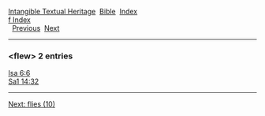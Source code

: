 [Intangible Textual Heritage](../../index)  [Bible](../index) 
[Index](index)   
[f Index](_f_)  
  [Previous](c04319)  [Next](c04321) 

------------------------------------------------------------------------

### &lt;flew&gt; 2 entries

[Isa 6:6](../kjv/isa006.htm#006)  
[Sa1 14:32](../kjv/sa1014.htm#032)  

------------------------------------------------------------------------

[Next: flies (10)](c04321)
